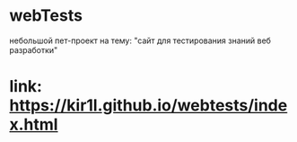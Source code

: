 # webTests
небольшой пет-проект на тему: "сайт для тестирования знаний веб разработки"
# link: https://kir1l.github.io/webtests/index.html
